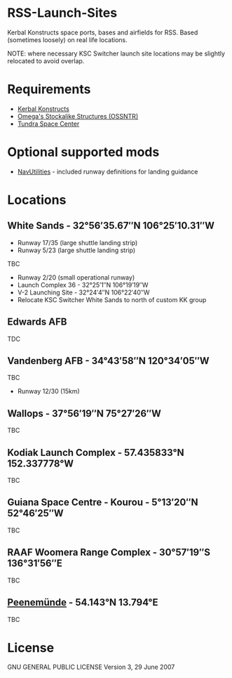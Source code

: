 # RSS-Launch-Sites
Kerbal Konstructs space ports, bases and airfields for RSS. Based (sometimes loosely) on real life locations.

NOTE: where necessary KSC Switcher launch site locations may be slightly relocated to avoid overlap.

# Requirements
- [Kerbal Konstructs](https://forum.kerbalspaceprogram.com/index.php?/topic/204210-ksp-18-kerbal-konstructs-continued/)
- [Omega's Stockalike Structures (OSSNTR)](https://forum.kerbalspaceprogram.com/index.php?/topic/169891-wip-omega482s-dev-thread-omegas-stockalike-structures-no-textures-required-alpha-now-available/)
- [Tundra Space Center](https://forum.kerbalspaceprogram.com/index.php?/topic/174368-18-112-tundras-space-center-v20-december-18th-stockalike-ksc-launchpads/)

# Optional supported mods
- [NavUtilities](https://forum.kerbalspaceprogram.com/index.php?/topic/204929-112x-navutilities-continued-ft-hsi-instrument-landing-system/) - included runway definitions for landing guidance

# Locations

## White Sands - 32°56′35.67″N 106°25′10.31″W
- Runway 17/35 (large shuttle landing strip)
- Runway 5/23 (large shuttle landing strip)

TBC
- Runway 2/20 (small operational runway)
- Launch Complex 36 - 32°25′1″N 106°19′19″W
- V-2 Launching Site - 32°24′4″N 106°22′40″W
- Relocate KSC Switcher White Sands to north of custom KK group

## Edwards AFB
TDC

## Vandenberg AFB - 34°43′58″N 120°34′05″W
TBC
* Runway 12/30 (15km)

## Wallops - 37°56′19″N 75°27′26″W
TBC

## Kodiak Launch Complex - 57.435833°N 152.337778°W
TBC

## Guiana Space Centre - Kourou - 5°13′20″N 52°46′25″W
TBC

## RAAF Woomera Range Complex - 30°57′19″S 136°31′56″E
TBC

## [Peenemünde](https://en.wikipedia.org/wiki/Peenem%C3%BCnde_Army_Research_Center) - 54.143°N 13.794°E
TBC

# License
GNU GENERAL PUBLIC LICENSE Version 3, 29 June 2007
